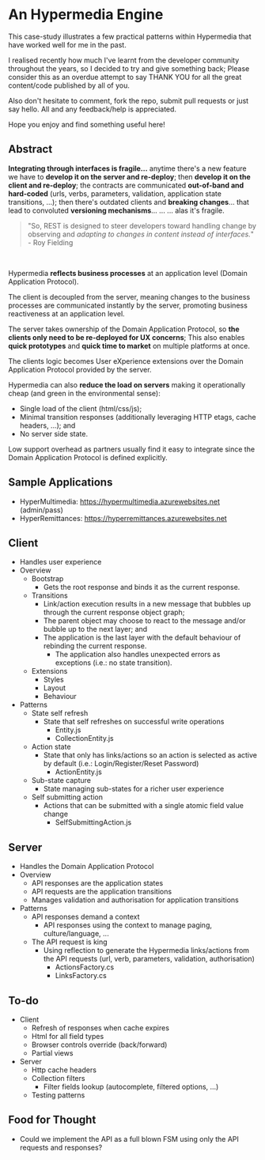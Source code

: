 # An Hypermedia Engine

This case-study illustrates a few practical patterns within Hypermedia that have worked well for me in the past. 

I realised recently how much I've learnt from the developer community throughout the years, so I decided to try and give something back; Please consider this as an overdue attempt to say THANK YOU for all the great content/code published by all of you.

Also don't hesitate to comment, fork the repo, submit pull requests or just say hello. All and any feedback/help is appreciated.

Hope you enjoy and find something useful here!

## Abstract
**Integrating through interfaces is fragile...** anytime there's a new feature we have to **develop it on the server and re-deploy**; then **develop it on the client and re-deploy**; the contracts are communicated **out-of-band and hard-coded** (urls, verbs, parameters, validation, application state transitions, ...); then there's outdated clients and **breaking changes**... that lead to convoluted **versioning mechanisms**... ... ... alas it's fragile.

>"So, REST is designed to steer developers toward handling change by observing and *adapting to changes in content instead of interfaces.*" - Roy Fielding

<br />

Hypermedia **reflects business processes** at an application level (Domain Application Protocol).

The client is decoupled from the server, meaning changes to the business processes are communicated instantly by the server, promoting business reactiveness at an application level.

The server takes ownership of the Domain Application Protocol, so **the clients only need to be re-deployed for UX concerns**;
This also enables **quick prototypes** and **quick time to market** on multiple platforms at once.

The clients logic becomes User eXperience extensions over the Domain Application Protocol provided by the server.


Hypermedia can also **reduce the load on servers** making it operationally cheap (and green in the environmental sense):
* Single load of the client (html/css/js);
* Minimal transition responses (additionally leveraging HTTP etags, cache headers, ...); and
* No server side state.

Low support overhead as partners usually find it easy to integrate since the Domain Application Protocol is defined explicitly.


## Sample Applications 
* HyperMultimedia: https://hypermultimedia.azurewebsites.net (admin/pass)
* HyperRemittances: https://hyperremittances.azurewebsites.net


## Client
* Handles user experience
* Overview
    * Bootstrap
        * Gets the root response and binds it as the current response.
    * Transitions
    	* Link/action execution results in a new message that bubbles up through the current response object graph;
    	* The parent object may choose to react to the message and/or bubble up to the next layer; and
    	* The application is the last layer with the default behaviour of rebinding the current response.
    		* The application also handles unexpected errors as exceptions (i.e.: no state transition).
    * Extensions
    	* Styles
    	* Layout
    	* Behaviour
* Patterns
    * State self refresh
    	* State that self refreshes on successful write operations
    		* Entity.js
    		* CollectionEntity.js
    * Action state
    	* State that only has links/actions so an action is selected as active by default (i.e.: Login/Register/Reset Password)
    		* ActionEntity.js
    * Sub-state capture
    	* State managing sub-states for a richer user experience
    * Self submitting action
    	* Actions that can be submitted with a single atomic field value change
    		* SelfSubmittingAction.js


## Server
* Handles the Domain Application Protocol
* Overview
	* API responses are the application states
	* API requests are the application transitions
	* Manages validation and authorisation for application transitions
* Patterns
	* API responses demand a context
		* API responses using the context to manage paging, culture/language, ...
	* The API request is king
		* Using reflection to generate the Hypermedia links/actions from the API requests (url, verb, parameters, validation, authorisation)
			* ActionsFactory.cs
			* LinksFactory.cs


## To-do
* Client
    * Refresh of responses when cache expires
    * Html for all field types
    * Browser controls override (back/forward)
    * Partial views
* Server
    * Http cache headers
    * Collection filters
	    * Filter fields lookup (autocomplete, filtered options, ...)
    * Testing patterns


## Food for Thought
* Could we implement the API as a full blown FSM using only the API requests and responses?
